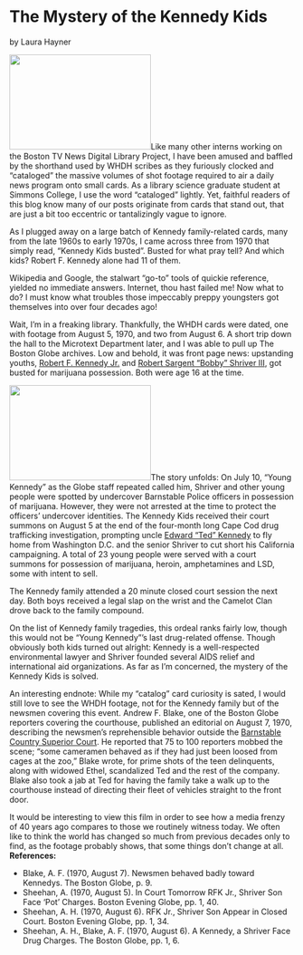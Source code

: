 # The Mystery of the Kennedy Kids

by Laura
Hayner

<a
href="http://bostonlocaltv.org/blog/wp-content/uploads/2011/12/Screen-shot-2011-12-12-at-11.12.48-AM.png"><img
class="alignleft wp-image-551" title="Screen shot 2011-12-12 at 11.12.48 AM"
alt=""
src="http://bostonlocaltv.org/blog/wp-content/uploads/2011/12/Screen-shot-2011-12-12-at-11.12.48-AM.png"
width="250" height="168" /></a>Like many other interns working on the Boston
TV News Digital Library Project, I have been amused and baffled by the
shorthand used by WHDH scribes as they furiously clocked and “cataloged” the
massive volumes of shot footage required to air a daily news program onto
small cards. As a library science graduate student at Simmons College, I use
the word “cataloged” lightly. Yet, faithful readers of this blog know many of
our posts originate from cards that stand out, that are just a bit too
eccentric or tantalizingly vague to
ignore.

As I plugged away on a large batch of Kennedy family-related cards, many from
the late 1960s to early 1970s, I came across three from 1970 that simply read,
“Kennedy Kids busted”. Busted for what pray tell? And which kids? Robert F.
Kennedy alone had 11 of
them.

Wikipedia and Google, the stalwart “go-to” tools of quickie reference, yielded
no immediate answers. Internet, thou hast failed me! Now what to do? I must
know what troubles those impeccably preppy youngsters got themselves into over
four decades
ago!

Wait, I’m in a freaking library. Thankfully, the WHDH cards were dated, one
with footage from August 5, 1970, and two from August 6. A short trip down the
hall to the Microtext Department later, and I was able to pull up The Boston
Globe archives. Low and behold, it was front page news: upstanding youths, <a
href="http://en.wikipedia.org/wiki/Robert_F._Kennedy_Jr.">Robert F. Kennedy
Jr.</a> and <a href="http://en.wikipedia.org/wiki/Bobby_Shriver">Robert
Sargent “Bobby” Shriver III</a>, got busted for marijuana possession. Both
were age 16 at the
time.

<a
href="http://bostonlocaltv.org/blog/wp-content/uploads/2011/12/Screen-shot-2011-12-12-at-11.12.42-AM.png"><img
class="alignright wp-image-552" title="Screen shot 2011-12-12 at 11.12.42 AM"
alt=""
src="http://bostonlocaltv.org/blog/wp-content/uploads/2011/12/Screen-shot-2011-12-12-at-11.12.42-AM.png"
width="250" height="168" /></a>The story unfolds: On July 10, “Young Kennedy”
as the Globe staff repeated called him, Shriver and other young people were
spotted by undercover Barnstable Police officers in possession of marijuana.
However, they were not arrested at the time to protect the officers’
undercover identities. The Kennedy Kids received their court summons on August
5 at the end of the four-month long Cape Cod drug trafficking investigation,
prompting uncle <a href="http://en.wikipedia.org/wiki/Ted_Kennedy">Edward
“Ted” Kennedy</a> to fly home from Washington D.C. and the senior Shriver to
cut short his California campaigning. A total of 23 young people were served
with a court summons for possession of marijuana, heroin, amphetamines and
LSD, some with intent to
sell.

The Kennedy family attended a 20 minute closed court session the next day.
Both boys received a legal slap on the wrist and the Camelot Clan drove back
to the family
compound.

On the list of Kennedy family tragedies, this ordeal ranks fairly low, though
this would not be “Young Kennedy”’s last drug-related offense. Though
obviously both kids turned out alright: Kennedy is a well-respected
environmental lawyer and Shriver founded several AIDS relief and international
aid organizations. As far as I’m concerned, the mystery of the Kennedy Kids is
solved.

An interesting endnote: While my “catalog” card curiosity is sated, I would
still love to see the WHDH footage, not for the Kennedy family but of the
newsmen covering this event. Andrew F. Blake, one of the Boston Globe
reporters covering the courthouse, published an editorial on August 7, 1970,
describing the newsmen’s reprehensible behavior outside the <a
href="http://maps.google.com/maps?q=Barnstable+County+Superior+Court&amp;oe=utf-8&amp;fb=1&amp;gl=us&amp;hq=Barnstable+County+Superior+Court&amp;cid=0,0,7742561986277612088&amp;t=h&amp;z=16&amp;vpsrc=0&amp;iwloc=A">Barnstable
Country Superior Court</a>. He reported that 75 to 100 reporters mobbed the
scene; “some cameramen behaved as if they had just been loosed from cages at
the zoo,” Blake wrote, for prime shots of the teen delinquents, along with
widowed Ethel, scandalized Ted and the rest of the company. Blake also took a
jab at Ted for having the family take a walk up to the courthouse instead of
directing their fleet of vehicles straight to the front
door.

It would be interesting to view this film in order to see how a media frenzy
of 40 years ago compares to those we routinely witness today. We often like to
think the world has changed so much from previous decades only to find, as the
footage probably shows, that some things don’t change at
all.
<strong>
References:</strong>
<ul>
	<li>Blake, A. F. (1970, August 7). Newsmen behaved badly toward Kennedys. The
Boston Globe, p.
9.</li>
	<li>Sheehan, A. (1970, August 5). In Court Tomorrow RFK Jr., Shriver Son Face
‘Pot’ Charges. Boston Evening Globe, pp. 1,
40.</li>
	<li>Sheehan, A. H. (1970, August 6). RFK Jr., Shriver Son Appear in Closed
Court. Boston Evening Globe, pp. 1,
34.</li>
	<li>Sheehan, A. H., Blake, A. F. (1970, August 6). A Kennedy, a Shriver Face
Drug Charges. The Boston Globe, pp. 1,
6.</li>
</ul>